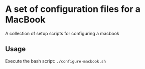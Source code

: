 # A set of configuration files for a MacBook

A collection of setup scripts for configuring a macbook

## Usage
Execute the bash script: `./configure-macbook.sh`
